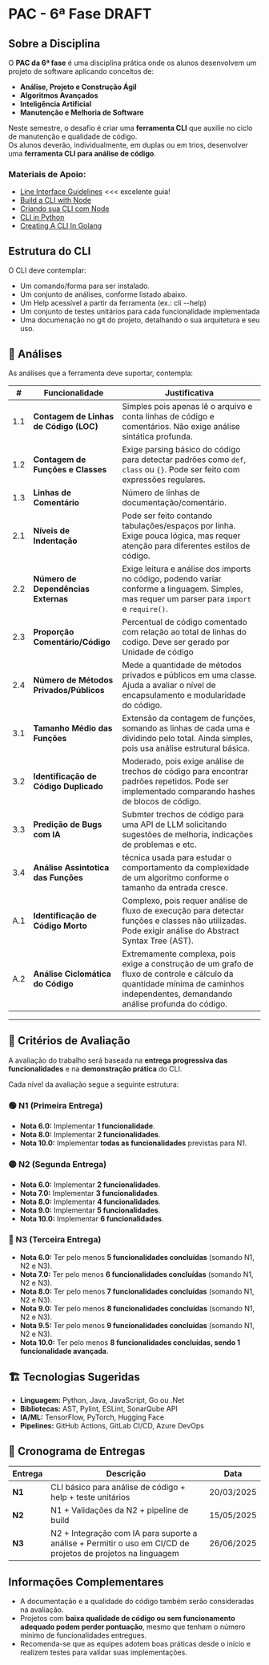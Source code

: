 # PAC - 6ª Fase  **DRAFT**

## Sobre a Disciplina  
O **PAC da 6ª fase** é uma disciplina prática onde os alunos desenvolvem um projeto de software aplicando conceitos de:  
- **Análise, Projeto e Construção Ágil**  
- **Algoritmos Avançados**  
- **Inteligência Artificial**  
- **Manutenção e Melhoria de Software**  

Neste semestre, o desafio é criar uma **ferramenta CLI** que auxilie no ciclo de manutenção e qualidade de código.  
Os alunos deverão, individualmente, em duplas ou em trios, desenvolver uma **ferramenta CLI para análise de código**. 

### Materiais de Apoio:
* [Line Interface Guidelines](https://clig.dev/) <<< excelente guia!
* [Build a CLI with Node](https://dev.to/rushankhan1/build-a-cli-with-node-js-4jbi)
* [Criando sua CLI com Node](https://medium.com/henriquekuwai/criando-sua-cli-com-node-js-d6dee7d03110)
* [CLI in Python](https://trstringer.com/easy-and-nice-python-cli/)
* [Creating A CLI In Golang ](https://dev.to/rinkiyakedad/creating-a-cli-in-golang-5abl)

## Estrutura do CLI
O CLI deve contemplar:
* Um comando/forma para ser instalado.
* Um conjunto de análises, conforme listado abaixo.
* Um Help acessível a partir da ferramenta (ex.: cli --help)
* Um conjunto de testes unitários para cada funcionalidade implementada
* Uma documenação no git do projeto, detalhando o sua arquitetura e seu uso.


## 🔹 Análises
As análises que a ferramenta deve suportar, contempla:  

| **#** |**Funcionalidade** | **Justificativa** | 
|------|----------------------|------------------|
|  1.1 | **Contagem de Linhas de Código (LOC)** | Simples pois apenas lê o arquivo e conta linhas de código e comentários. Não exige análise sintática profunda. |  
|  1.2 | **Contagem de Funções e Classes** | Exige parsing básico do código para detectar padrões como `def`, `class` ou `{}`. Pode ser feito com expressões regulares. | 
|  1.3 | **Linhas de Comentário** |  Número de linhas de documentação/comentário.|
|  2.1 | **Níveis de Indentação** | Pode ser feito contando tabulações/espaços por linha. Exige pouca lógica, mas requer atenção para diferentes estilos de código. |
|  2.2 | **Número de Dependências Externas** | Exige leitura e análise dos imports no código, podendo variar conforme a linguagem. Simples, mas requer um parser para `import` e `require()`. |
|  2.3 | **Proporção Comentário/Código** | Percentual de código comentado com relação ao total de linhas do codigo. Deve ser gerado por Unidade de código |
|  2.4 | **Número de Métodos Privados/Públicos**  | Mede a quantidade de métodos privados e públicos em uma classe. Ajuda a avaliar o nível de encapsulamento e modularidade do código. |
|  3.1 | **Tamanho Médio das Funções** | Extensão da contagem de funções, somando as linhas de cada uma e dividindo pelo total. Ainda simples, pois usa análise estrutural básica. |
|  3.2 | **Identificação de Código Duplicado** | Moderado, pois exige análise de trechos de código para encontrar padrões repetidos. Pode ser implementado comparando hashes de blocos de código. |
|  3.3 | **Predição de Bugs com IA** | Submter trechos de código para uma API de LLM solicitando sugestões de melhoria, indicações de problemas e etc. |
|  3.4 | **Análise Assintotica das Funções** | técnica usada para estudar o comportamento da complexidade de um algoritmo conforme o tamanho da entrada cresce. |
|  A.1 | **Identificação de Código Morto** | Complexo, pois requer análise de fluxo de execução para detectar funções e classes não utilizadas. Pode exigir análise do Abstract Syntax Tree (AST). |
|  A.2 | **Análise Ciclomática do Código** | Extremamente complexa, pois exige a construção de um grafo de fluxo de controle e cálculo da quantidade mínima de caminhos independentes, demandando análise profunda do código. |

---

## 📌 Critérios de Avaliação 

A avaliação do trabalho será baseada na **entrega progressiva das funcionalidades** e na **demonstração prática** do CLI.  
 
Cada nível da avaliação segue a seguinte estrutura:  

### 🟢 N1 (Primeira Entrega)  
- **Nota 6.0:** Implementar **1 funcionalidade**.  
- **Nota 8.0:** Implementar **2 funcionalidades**.  
- **Nota 10.0:** Implementar **todas as funcionalidades** previstas para N1.  

### 🟡 N2 (Segunda Entrega)  
- **Nota 6.0:** Implementar **2 funcionalidades**.  
- **Nota 7.0:** Implementar **3 funcionalidades**.  
- **Nota 8.0:** Implementar **4 funcionalidades**.  
- **Nota 9.0:** Implementar **5 funcionalidades**.  
- **Nota 10.0:** Implementar **6 funcionalidades**. 

### 🔴 N3 (Terceira Entrega)  
- **Nota 6.0:** Ter pelo menos **5 funcionalidades concluídas** (somando N1, N2 e N3).  
- **Nota 7.0:** Ter pelo menos **6 funcionalidades concluídas** (somando N1, N2 e N3).  
- **Nota 8.0:** Ter pelo menos **7 funcionalidades concluídas** (somando N1, N2 e N3).  
- **Nota 9.0:** Ter pelo menos **8 funcionalidades concluídas** (somando N1, N2 e N3).  
- **Nota 9.5:** Ter pelo menos **9 funcionalidades concluídas** (somando N1, N2 e N3).  
- **Nota 10.0:** Ter pelo menos **8 funcionalidades concluídas, sendo 1 funcionalidade avançada**.  


## 🏗️ Tecnologias Sugeridas  
- **Linguagem:** Python, Java, JavaScript, Go ou .Net  
- **Bibliotecas:** AST, Pylint, ESLint, SonarQube API  
- **IA/ML:** TensorFlow, PyTorch, Hugging Face  
- **Pipelines:** GitHub Actions, GitLab CI/CD, Azure DevOps  


## 📅 Cronograma de Entregas  
| Entrega | Descrição | Data |
|---------|------------|------|
| **N1** | CLI básico para análise de código + help + teste unitários | 20/03/2025 |
| **N2** | N1 + Validações da N2 + pipeline de build | 15/05/2025 |
| **N3** | N2 + Integração com IA para suporte a análise + Permitir o uso em CI/CD de projetos de projetos na linguagem | 26/06/2025 |


## Informações Complementares
 
- A documentação e a qualidade do código também serão consideradas na avaliação.  
- Projetos com **baixa qualidade de código ou sem funcionamento adequado podem perder pontuação**, mesmo que tenham o número mínimo de funcionalidades entregues.  
- Recomenda-se que as equipes adotem boas práticas desde o início e realizem testes para validar suas implementações. 

